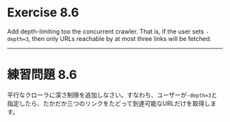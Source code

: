 # Exercise 8.6
Add depth-limiting too the concurrent crawler. That is, if the user sets `-depth=3`, then only URLs reachable by at most three links will be fetched.

---
# 練習問題 8.6
平行なクローラに深さ制限を追加しなさい。すなわち、ユーザーが`-depth=3`と指定したら、たかだか三つのリンクをたどって到達可能なURLだけを取得します。

